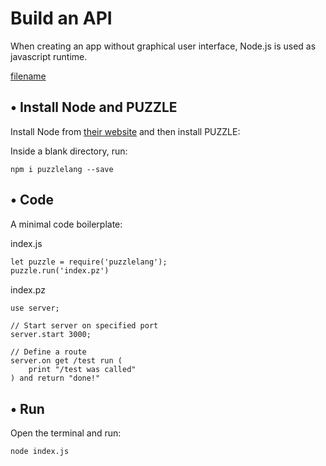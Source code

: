 # Build an API

When creating an app without graphical user interface, Node.js is used as javascript runtime.

[filename](code-editor.md ':include')


## • Install Node and PUZZLE

Install Node from [their website](https://nodejs.org/en) and then install PUZZLE:

Inside a blank directory, run:

```shell
npm i puzzlelang --save
```



## • Code

A minimal code boilerplate:

index.js
```html
let puzzle = require('puzzlelang');
puzzle.run('index.pz')
```

index.pz
```puzzle
use server;

// Start server on specified port
server.start 3000;

// Define a route
server.on get /test run (
	print "/test was called"
) and return "done!"
```

## • Run

Open the terminal and run:

```shell
node index.js
```
